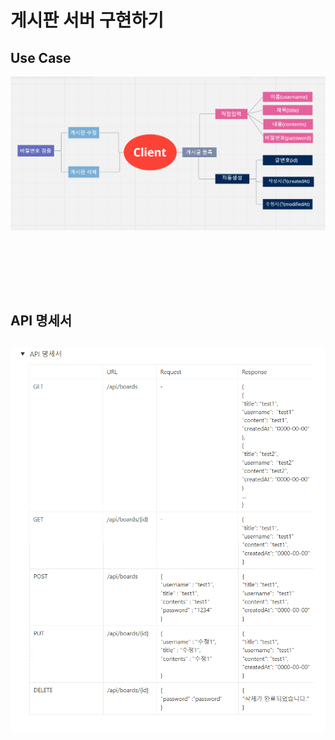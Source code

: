 <h1> 게시판 서버 구현하기 </h1>

<h2> Use Case </h2>
<img src="src/main/resources/static/img/Use Case.png">

<br><br><br>


<br>
<h2>API 명세서 <h2>
<img src="src/main/resources/static/img/API.png">
